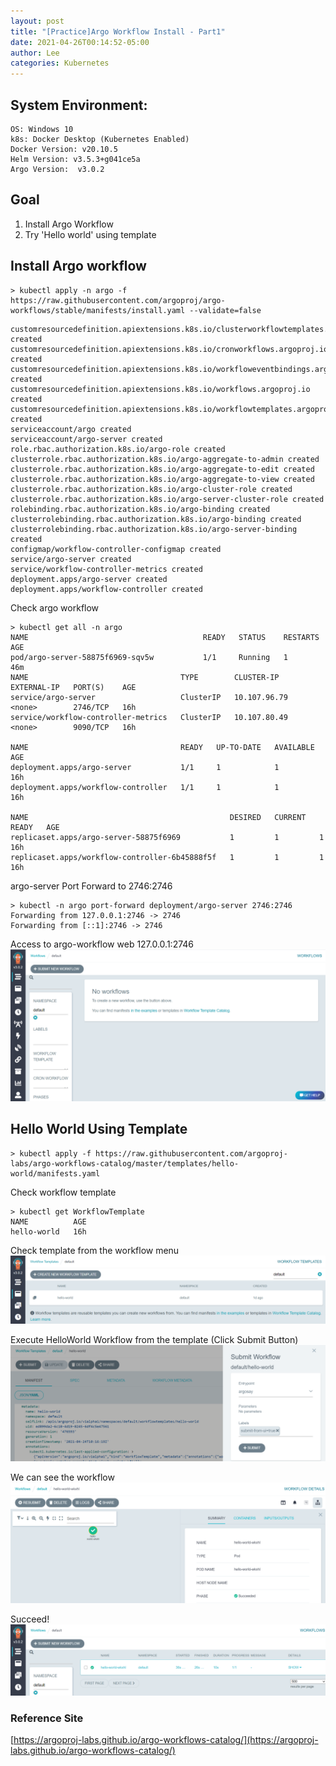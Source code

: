 ```yaml
---
layout: post
title: "[Practice]Argo Workflow Install - Part1"
date: 2021-04-26T00:14:52-05:00
author: Lee
categories: Kubernetes
---
```


## System Environment:
    OS: Windows 10
    k8s: Docker Desktop (Kubernetes Enabled)
    Docker Version: v20.10.5
    Helm Version: v3.5.3+g041ce5a
    Argo Version:  v3.0.2

## Goal
1. Install Argo Workflow  
2. Try 'Hello world' using template  

## Install Argo workflow
    > kubectl apply -n argo -f https://raw.githubusercontent.com/argoproj/argo-workflows/stable/manifests/install.yaml --validate=false
>>
    customresourcedefinition.apiextensions.k8s.io/clusterworkflowtemplates.argoproj.io created
    customresourcedefinition.apiextensions.k8s.io/cronworkflows.argoproj.io created
    customresourcedefinition.apiextensions.k8s.io/workfloweventbindings.argoproj.io created
    customresourcedefinition.apiextensions.k8s.io/workflows.argoproj.io created
    customresourcedefinition.apiextensions.k8s.io/workflowtemplates.argoproj.io created
    serviceaccount/argo created
    serviceaccount/argo-server created
    role.rbac.authorization.k8s.io/argo-role created
    clusterrole.rbac.authorization.k8s.io/argo-aggregate-to-admin created
    clusterrole.rbac.authorization.k8s.io/argo-aggregate-to-edit created
    clusterrole.rbac.authorization.k8s.io/argo-aggregate-to-view created
    clusterrole.rbac.authorization.k8s.io/argo-cluster-role created
    clusterrole.rbac.authorization.k8s.io/argo-server-cluster-role created
    rolebinding.rbac.authorization.k8s.io/argo-binding created
    clusterrolebinding.rbac.authorization.k8s.io/argo-binding created
    clusterrolebinding.rbac.authorization.k8s.io/argo-server-binding created
    configmap/workflow-controller-configmap created
    service/argo-server created
    service/workflow-controller-metrics created
    deployment.apps/argo-server created
    deployment.apps/workflow-controller created

Check argo workflow  

    > kubectl get all -n argo
    NAME                                       READY   STATUS    RESTARTS   AGE
    pod/argo-server-58875f6969-sqv5w           1/1     Running   1          46m
    NAME                                  TYPE        CLUSTER-IP     EXTERNAL-IP   PORT(S)    AGE
    service/argo-server                   ClusterIP   10.107.96.79   <none>        2746/TCP   16h
    service/workflow-controller-metrics   ClusterIP   10.107.80.49   <none>        9090/TCP   16h

    NAME                                  READY   UP-TO-DATE   AVAILABLE   AGE
    deployment.apps/argo-server           1/1     1            1           16h
    deployment.apps/workflow-controller   1/1     1            1           16h

    NAME                                             DESIRED   CURRENT   READY   AGE
    replicaset.apps/argo-server-58875f6969           1         1         1       16h
    replicaset.apps/workflow-controller-6b45888f5f   1         1         1       16h



argo-server Port Forward to 2746:2746  

    > kubectl -n argo port-forward deployment/argo-server 2746:2746
    Forwarding from 127.0.0.1:2746 -> 2746
    Forwarding from [::1]:2746 -> 2746



Access to argo-workflow web 127.0.0.1:2746  
<img src="/assets/kubernetes/20210426/argo-workflow-main.PNG">


## Hello World Using Template 
    > kubectl apply -f https://raw.githubusercontent.com/argoproj-labs/argo-workflows-catalog/master/templates/hello-world/manifests.yaml


Check workflow template  

    > kubectl get WorkflowTemplate
    NAME          AGE
    hello-world   16h


Check template from the workflow menu
<img src="/assets/kubernetes/20210426/argo-workflow-template.PNG">




Execute HelloWorld Workflow from the template  (Click Submit Button) 
<img src="/assets/kubernetes/20210426/argo-workflow-helloworld-1.PNG">

We can see the workflow
<img src="/assets/kubernetes/20210426/argo-workflow-helloworld-2.PNG">

Succeed!
<img src="/assets/kubernetes/20210426/argo-workflow-helloworld-3.PNG">


### Reference Site  
[https://argoproj-labs.github.io/argo-workflows-catalog/](https://argoproj-labs.github.io/argo-workflows-catalog/)
